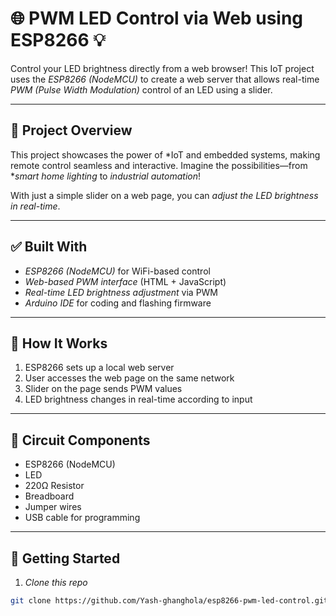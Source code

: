 # 🌐 PWM LED Control via Web using ESP8266 💡

Control your LED brightness directly from a web browser! This IoT project uses the *ESP8266 (NodeMCU)* to create a web server that allows real-time *PWM (Pulse Width Modulation)* control of an LED using a slider.

---

## 🚀 Project Overview

This project showcases the power of *IoT and embedded systems, making remote control seamless and interactive. Imagine the possibilities—from **smart home lighting* to *industrial automation*!

With just a simple slider on a web page, you can *adjust the LED brightness in real-time*.

---

## ✅ Built With

- *ESP8266 (NodeMCU)* for WiFi-based control  
- *Web-based PWM interface* (HTML + JavaScript)  
- *Real-time LED brightness adjustment* via PWM  
- *Arduino IDE* for coding and flashing firmware  

---

## 🔧 How It Works

1. ESP8266 sets up a local web server  
2. User accesses the web page on the same network  
3. Slider on the page sends PWM values  
4. LED brightness changes in real-time according to input  

---

## 🔌 Circuit Components

- ESP8266 (NodeMCU)  
- LED  
- 220Ω Resistor  
- Breadboard  
- Jumper wires  
- USB cable for programming  

---

## 📲 Getting Started

1. *Clone this repo*
```bash
git clone https://github.com/Yash-ghanghola/esp8266-pwm-led-control.git

